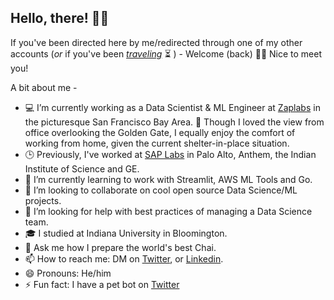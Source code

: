 ## Hello, there! 🖖🏼

If you've been directed here by me/redirected through one of my other accounts (*or* if you've been [*traveling*](https://media2.giphy.com/media/xUOxfbQ47hDoRLeZji/giphy.gif?cid=ecf05e47cd113eee23885ce8376f7f6337c9a727fbf43614&rid=giphy.gif) ⏳ ) -  Welcome (back) 🙋🏻  Nice to meet you!

A bit about me -

- 💻  I’m currently working as a Data Scientist & ML Engineer at [Zaplabs](https://www.youtube.com/watch?v=mIWpbIKS7FE) in the picturesque San Francisco Bay Area. 🌁  Though I loved the view from office overlooking the Golden Gate, I equally enjoy the comfort of working from home, given the current shelter-in-place situation. 
- 🕒  Previously, I've worked at [SAP Labs](https://www.youtube.com/watch?v=4ftF5kpBKj0) in Palo Alto, Anthem, the Indian Institute of Science and GE.
- 🌱  I’m currently learning to work with Streamlit, AWS ML Tools and Go.
- 👯  I’m looking to collaborate on cool open source Data Science/ML projects.
- 🤔  I’m looking for help with best practices of managing a Data Science team.
- 🎓  I studied at Indiana University in Bloomington. 
- 💬  Ask me how I prepare the world's best Chai.
- 📫  How to reach me: DM on [Twitter](https://twitter.com/pruthvishetty), or [Linkedin](https://www.linkedin.com/in/pruthvishetty/).
- 😄  Pronouns: He/him
- ⚡  Fun fact: I have a pet bot on [Twitter](https://twitter.com/jarvis_tweets)

